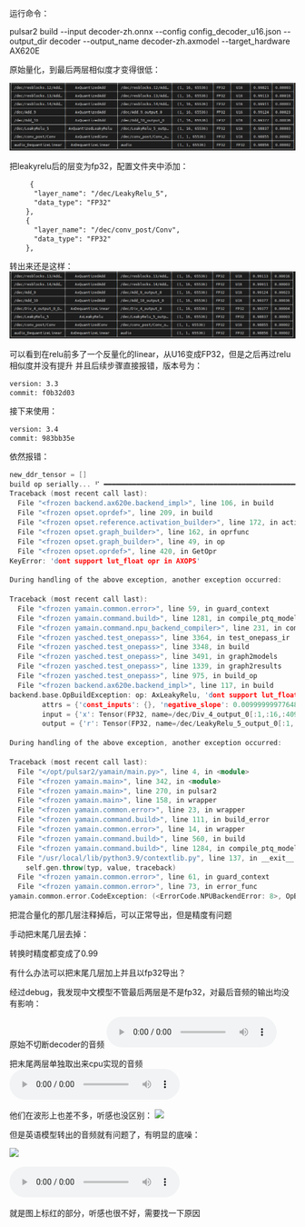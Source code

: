 运行命令：

pulsar2 build --input decoder-zh.onnx --config config_decoder_u16.json --output_dir decoder --output_name decoder-zh.axmodel --target_hardware AX620E 


原始量化，到最后两层相似度才变得很低：

![](Pasted%20image%2020250428112216.png)


把leakyrelu后的层变为fp32，配置文件夹中添加：
```
     {
      "layer_name": "/dec/LeakyRelu_5",
      "data_type": "FP32"
    },
    {
      "layer_name": "/dec/conv_post/Conv",
      "data_type": "FP32"
    },
```
转出来还是这样：
![](Pasted%20image%2020250428112319.png)

可以看到在relu前多了一个反量化的linear，从U16变成FP32，但是之后再过relu相似度并没有提升
并且后续步骤直接报错，版本号为：
```
version: 3.3
commit: f0b32d03
```
接下来使用：
```
version: 3.4
commit: 983bb35e
```
依然报错：
```C++
new_ddr_tensor = []
build op serially... ⠋ ━━━━━━━━━━━━━━━━━━━━━━━━━━━━━━━━━━━━━━━━━━━━━━━━━━━━━━━━━━━━━━━━━━━━━━━━━━━━━━━━━━━━━━━╸━━ 7726/7940 0:11:28
Traceback (most recent call last):
  File "<frozen backend.ax620e.backend_impl>", line 106, in build
  File "<frozen opset.oprdef>", line 209, in build
  File "<frozen opset.reference.activation_builder>", line 172, in activation_builder
  File "<frozen opset.graph_builder>", line 162, in oprfunc
  File "<frozen opset.graph_builder>", line 49, in op
  File "<frozen opset.oprdef>", line 420, in GetOpr
KeyError: 'dont support lut_float opr in AXOPS'

During handling of the above exception, another exception occurred:

Traceback (most recent call last):
  File "<frozen yamain.common.error>", line 59, in guard_context
  File "<frozen yamain.command.build>", line 1281, in compile_ptq_model
  File "<frozen yamain.command.npu_backend_compiler>", line 231, in compile
  File "<frozen yasched.test_onepass>", line 3364, in test_onepass_ir
  File "<frozen yasched.test_onepass>", line 3348, in build
  File "<frozen yasched.test_onepass>", line 3491, in graph2models
  File "<frozen yasched.test_onepass>", line 1339, in graph2results
  File "<frozen yasched.test_onepass>", line 975, in build_op
  File "<frozen backend.ax620e.backend_impl>", line 117, in build
backend.base.OpBuildException: op: AxLeakyRelu, 'dont support lut_float opr in AXOPS'
        attrs = {'const_inputs': {}, 'negative_slope': 0.009999999776482582, 'output_dtype': 'FP32', 'prefix': '/dec/LeakyRelu_5_1129_s0_gop_extra'}
        input = {'x': Tensor(FP32, name=/dec/Div_4_output_0[:1,:16,:4096]1129_s0_gop, shape=(1, 16, 4096), offset=0, bit_strides=(2097152, 131072, 32)}
        output = {'r': Tensor(FP32, name=/dec/LeakyRelu_5_output_0[:1,:16,:4096]1129_s0_gop, shape=(1, 16, 4096), offset=0, bit_strides=(2097152, 131072, 32)}

During handling of the above exception, another exception occurred:

Traceback (most recent call last):
  File "</opt/pulsar2/yamain/main.py>", line 4, in <module>
  File "<frozen yamain.main>", line 342, in <module>
  File "<frozen yamain.main>", line 270, in pulsar2
  File "<frozen yamain.main>", line 158, in wrapper
  File "<frozen yamain.common.error>", line 23, in wrapper
  File "<frozen yamain.command.build>", line 111, in build_error
  File "<frozen yamain.common.error>", line 14, in wrapper
  File "<frozen yamain.command.build>", line 560, in build
  File "<frozen yamain.command.build>", line 1284, in compile_ptq_model
  File "/usr/local/lib/python3.9/contextlib.py", line 137, in __exit__
    self.gen.throw(typ, value, traceback)
  File "<frozen yamain.common.error>", line 61, in guard_context
  File "<frozen yamain.common.error>", line 73, in error_func
yamain.common.error.CodeException: (<ErrorCode.NPUBackendError: 8>, OpBuildException("op: AxLeakyRelu, 'dont support lut_float opr in AXOPS'\n\tattrs = {'const_inputs': {}, 'negative_slope': 0.009999999776482582, 'output_dtype': 'FP32', 'prefix': '/dec/LeakyRelu_5_1129_s0_gop_extra'}\n\tinput = {'x': Tensor(FP32, name=/dec/Div_4_output_0[:1,:16,:4096]1129_s0_gop, shape=(1, 16, 4096), offset=0, bit_strides=(2097152, 131072, 32)}\n\toutput = {'r': Tensor(FP32, name=/dec/LeakyRelu_5_output_0[:1,:16,:4096]1129_s0_gop, shape=(1, 16, 4096), offset=0, bit_strides=(2097152, 131072, 32)}"))

```
把混合量化的那几层注释掉后，可以正常导出，但是精度有问题

手动把末尾几层去掉：

转换时精度都变成了0.99

有什么办法可以把末尾几层加上并且以fp32导出？



经过debug，我发现中文模型不管最后两层是不是fp32，对最后音频的输出均没有影响：

原始不切断decoder的音频
![](melozh-ncut.wav)

把末尾两层单独取出来cpu实现的音频
![](melo-cutdecoder.wav)

他们在波形上也差不多，听感也没区别：
![](Pasted%20image%2020250429121515.png)

但是英语模型转出的音频就有问题了，有明显的底噪：

![](Pasted%20image%2020250429121636.png)


![](meloen-ncut.wav)

就是图上标红的部分，听感也很不好，需要找一下原因





